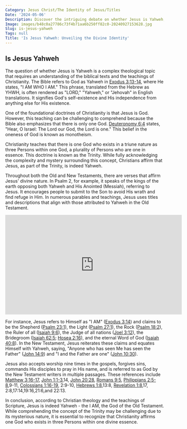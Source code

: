 ```yaml
---
Category: Jesus Christ/The Identity of Jesus/Titles
Date: '2024-05-06'
Description: Discover the intriguing debate on whether Jesus is Yahweh, exploring the theological implications and historical perspectives. Uncover the relationship between Jesus and the divine name Yahweh.
Image: images/b48c0a27786c73f4b71aa6b250ff82c0-20240927153628.jpg
Slug: is-jesus-yahweh
Tags: null
Title: 'Is Jesus Yahweh: Unveiling the Divine Identity'
---
```


## Is Jesus Yahweh

The question of whether Jesus is Yahweh is a complex theological topic that requires an understanding of the biblical texts and the teachings of Christianity. The Bible refers to God as Yahweh in [Exodus 3:13-14](https://www.bibleref.com/Exodus/3/Exodus-3-13.html), where He states, "I AM WHO I AM." This phrase, translated from the Hebrew as YHWH, is often rendered as "LORD," "Yahweh," or "Jehovah" in English translations. It signifies God's self-existence and His independence from anything else for His existence.

One of the foundational doctrines of Christianity is that Jesus is God. However, this teaching can be challenging to comprehend because the Bible also emphasizes that there is only one God. [Deuteronomy 6:4](https://www.bibleref.com/Deuteronomy/6/Deuteronomy-6-4.html) states, "Hear, O Israel: The Lord our God, the Lord is one." This belief in the oneness of God is known as monotheism. 

Christianity teaches that there is one God who exists in a triune nature as three Persons within one God, a plurality of Persons who are one in essence. This doctrine is known as the Trinity. While fully acknowledging the complexity and mystery surrounding this concept, Christians affirm that Jesus, as part of the Trinity, is indeed Yahweh.

Throughout both the Old and New Testaments, there are verses that affirm Jesus' divine nature. In Psalm 2, for example, it speaks of the kings of the earth opposing both Yahweh and His Anointed (Messiah), referring to Jesus. It encourages people to submit to the Son to avoid His wrath and find refuge in Him. In numerous parables and teachings, Jesus uses titles and descriptions that align with those attributed to Yahweh in the Old Testament.


<iframe width="560" height="315" src="https://www.youtube.com/embed/J6V8qXHw1fI" frameborder="0" allow="autoplay; encrypted-media" allowfullscreen></iframe>


For instance, Jesus refers to Himself as "I AM" ([Exodus 3:14](https://www.bibleref.com/Exodus/3/Exodus-3-14.html)) and claims to be the Shepherd ([Psalm 23:1](https://www.bibleref.com/Psalm/23/Psalm-23-1.html)), the Light ([Psalm 27:1](https://www.bibleref.com/Psalm/27/Psalm-27-1.html)), the Rock ([Psalm 18:2](https://www.bibleref.com/Psalm/18/Psalm-18-2.html)), the Ruler of all ([Isaiah 9:6](https://www.bibleref.com/Isaiah/9/Isaiah-9-6.html)), the Judge of all nations ([Joel 3:12](https://www.bibleref.com/Joel/3/Joel-3-12.html)), the Bridegroom ([Isaiah 62:5](https://www.bibleref.com/Isaiah/62/Isaiah-62-5.html); [Hosea 2:16](https://www.bibleref.com/Hosea/2/Hosea-2-16.html)), and the eternal Word of God ([Isaiah 40:8](https://www.bibleref.com/Isaiah/40/Isaiah-40-8.html)). In the New Testament, Jesus reiterates these claims and equates Himself with Yahweh, saying, "Anyone who has seen Me has seen the Father" ([John 14:9](https://www.bibleref.com/John/14/John-14-9.html)) and "I and the Father are one" ([John 10:30](https://www.bibleref.com/John/10/John-10-30.html)).

Jesus also accepts worship nine times in the gospels, forgives sins, commands His disciples to pray in His name, and is referred to as God by the New Testament writers in multiple passages. These references include [Matthew 3:16-17](https://www.bibleref.com/Matthew/3/Matthew-3-16.html), [John 1:1-3](https://www.bibleref.com/John/1/John-1-1.html),14, [John 20:28](https://www.bibleref.com/John/20/John-20-28.html), [Romans 9:5](https://www.bibleref.com/Romans/9/Romans-9-5.html), [Philippians 2:5-8](https://www.bibleref.com/Philippians/2/Philippians-2-5.html),9-11, [Colossians 1:16-19](https://www.bibleref.com/Colossians/1/Colossians-1-16.html), 2:9-10, [Hebrews 1:8](https://www.bibleref.com/Hebrews/1/Hebrews-1-8.html),13:8, [Revelation 1:8](https://www.bibleref.com/Revelation/1/Revelation-1-8.html),17, 2:8,17:14,19:16,21:6,and 22:13.

In conclusion, according to Christian theology and the teachings of Scripture, Jesus is indeed Yahweh - the I AM, the God of the Old Testament. While comprehending the concept of the Trinity may be challenging due to its mysterious nature, it is essential to recognize that Christianity affirms one God who exists in three Persons within one divine essence.